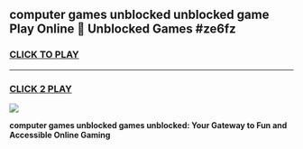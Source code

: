 
## computer games unblocked unblocked game Play Online 👋 Unblocked Games #ze6fz
<h3>
<a href="https://premium.freeplayer.one?title=computer_games_unblocked&ref=21F">CLICK TO PLAY</a></h3>
<hr>

<h3>
<a href="https://premium.freeplayer.one?title=computer_games_unblocked&ref=21F">CLICK 2 PLAY</a>
  
</h3>

<a href="https://premium.freeplayer.one?title=computer_games_unblocked&ref=21F/"><img src="https://clearcache.store/games.png"></a>


**computer games unblocked games unblocked: Your Gateway to Fun and Accessible Online Gaming**
